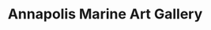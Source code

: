 ---
title: "Annapolis Marine Art Gallery"
url: /annapolis/annapolis-marine-art-gallery/
shop: Kunst
---